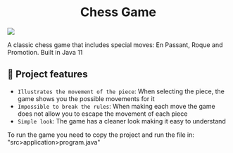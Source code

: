 <h1 align="center"> Chess Game </h1>
<img src="https://img.shields.io/github/issues/RodrigoLoboDosSantos/chees-system-java"/>

A classic chess game that includes special moves: En Passant, Roque and Promotion. Built in Java 11

## :hammer: Project features

- `Illustrates the movement of the piece`: When selecting the piece, the game shows you the possible movements for it
- `Impossible to break the rules`: When making each move the game does not allow you to escape the movement of each piece
- `Simple look`: The game has a cleaner look making it easy to understand


To run the game you need to copy the project and run the file in: "src>application>program.java"

